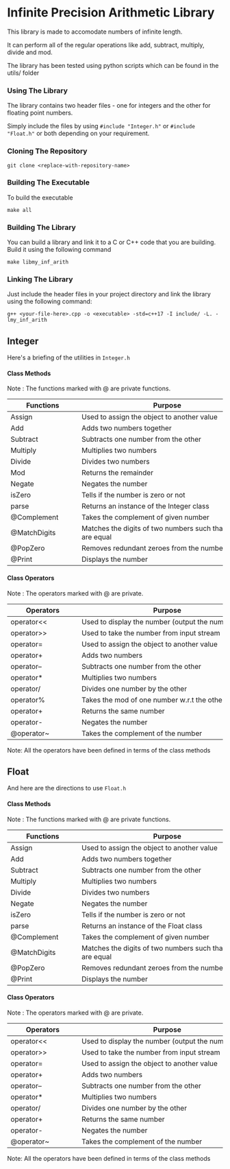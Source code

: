 <!-- /README.md -->

# Infinite Precision Arithmetic Library

This library is made to accomodate numbers of infinite length. 

It can perform all of the regular operations like add, subtract, multiply, divide and mod.

The library has been tested using python scripts which can be found in the utils/ folder

### Using The Library
The library contains two header files - one for integers and the other for floating point numbers.

Simply include the files by using `#include "Integer.h"` or `#include "Float.h"` or both depending on your requirement.

### Cloning The Repository
```shell
git clone <replace-with-repository-name>
```

### Building The Executable 
To build the executable 
```shell
make all 
```

### Building The Library
You can build a library and link it to a C or C++ code that you are building.  
Build it using the following command
```shell
make libmy_inf_arith
```
### Linking The Library
Just include the header files in your project directory and link the library using the following command:
```shell
g++ <your-file-here>.cpp -o <executable> -std=c++17 -I include/ -L. -lmy_inf_arith
```

## Integer
Here's a briefing of the utilities in `Integer.h`


#### Class Methods

Note : The functions marked with @ are private functions.

|  <div style="width:150px">Functions</div> | <div style="width:400px">Purpose</div> | 
| --------- | --------- |
| Assign | Used to assign the object to another value |
| Add | Adds two numbers together | 
| Subtract | Subtracts one number from the other | 
| Multiply | Multiplies two numbers | 
| Divide | Divides two numbers | 
| Mod | Returns the remainder |
| Negate | Negates the number |
| isZero | Tells if the number is zero or not | 
| parse | Returns an instance of the Integer class | 
| @Complement | Takes the complement of given number | 
| @MatchDigits | Matches the digits of two numbers such that they are equal |
| @PopZero | Removes redundant zeroes from the number | 
| @Print | Displays the number |


#### Class Operators

Note : The operators marked with @ are private.

|  <div style="width:150px">Operators</div> | <div style="width:400px">Purpose</div> | 
| --------- | ------- |
| operator<< | Used to display the number (output the number) |
| operator>> | Used to take the number from input stream |
| operator= | Used to assign the object to another value | 
| operator+ | Adds two numbers |
| operator– | Subtracts one number from the other |
| operator* | Multiplies two numbers |
| operator/ | Divides one number by the other |
| operator% | Takes the mod of one number w.r.t the other |
| operator+ | Returns the same number | 
| operator- | Negates the number | 
| @operator~ | Takes the complement of the number | 

Note: All the operators have been defined in terms of the class methods


## Float
And here are the directions to use `Float.h`

#### Class Methods

Note : The functions marked with @ are private functions.

|  <div style="width:150px">Functions</div> | <div style="width:400px">Purpose</div> | 
| --------- | --------- |
| Assign | Used to assign the object to another value |
| Add | Adds two numbers together | 
| Subtract | Subtracts one number from the other | 
| Multiply | Multiplies two numbers | 
| Divide | Divides two numbers | 
| Negate | Negates the number |
| isZero | Tells if the number is zero or not |
| parse | Returns an instance of the Float class | 
| @Complement | Takes the complement of given number | 
| @MatchDigits | Matches the digits of two numbers such that they are equal |
| @PopZero | Removes redundant zeroes from the number | 
| @Print | Displays the number |

#### Class Operators

Note : The operators marked with @ are private.

|  <div style="width:150px">Operators</div> | <div style="width:400px">Purpose</div>  | 
| --------- | ------- |
| operator<< | Used to display the number (output the number) |
| operator>> | Used to take the number from input stream |
| operator= | Used to assign the object to another value | 
| operator+ | Adds two numbers |
| operator– | Subtracts one number from the other |
| operator* | Multiplies two numbers |
| operator/ | Divides one number by the other |
| operator+ | Returns the same number | 
| operator- | Negates the number | 
| @operator~ | Takes the complement of the number | 

Note: All the operators have been defined in terms of the class methods